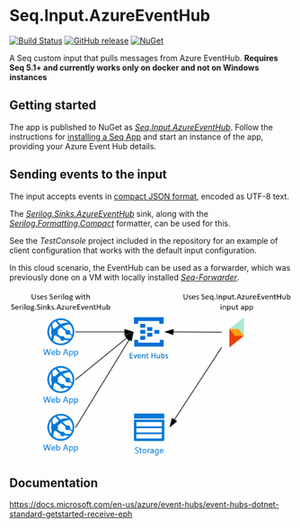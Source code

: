 # Seq.Input.AzureEventHub

[![Build Status](https://dev.azure.com/hinnipipe/Github%20Pipeline/_apis/build/status/Hinni.Seq.Input.AzureEventHub?branchName=master)](https://dev.azure.com/hinnipipe/Github%20Pipeline/_build/latest?definitionId=4&branchName=master)
[![GitHub release](https://img.shields.io/github/release/Hinni/Seq.Input.AzureEventHub.svg)](https://github.com/Hinni/Seq.Input.AzureEventHub/releases)
[![NuGet](https://img.shields.io/nuget/v/Seq.Input.AzureEventHub.svg)](https://www.nuget.org/packages/Seq.Input.AzureEventHub/)

A Seq custom input that pulls messages from Azure EventHub. **Requires Seq 5.1+ and currently works only on docker and not on Windows instances**

## Getting started

The app is published to NuGet as [_Seq.Input.AzureEventHub_](https://nuget.org/packages/Seq.Input.AzureEventHub). Follow the instructions for [installing a Seq App](https://docs.getseq.net/docs/installing-seq-apps) and start an instance of the app, providing your Azure Event Hub details.

## Sending events to the input

The input accepts events in [compact JSON format](https://github.com/serilog/serilog-formatting-compact#format-details), encoded as UTF-8 text.

The [_Serilog.Sinks.AzureEventHub_](https://github.com/serilog/serilog-sinks-azureeventhub) sink, along with the [_Serilog.Formatting.Compact_](https://github.com/serilog/serilog-formatting-compact) formatter, can be used for this.

See the _TestConsole_ project included in the repository for an example of client configuration that works with the default input configuration.

In this cloud scenario, the EventHub can be used as a forwarder, which was previously done on a VM with locally installed [_Seq-Forwarder_](https://github.com/datalust/seq-forwarder).

![How to use](/img/HowToUse.png)

## Documentation

https://docs.microsoft.com/en-us/azure/event-hubs/event-hubs-dotnet-standard-getstarted-receive-eph